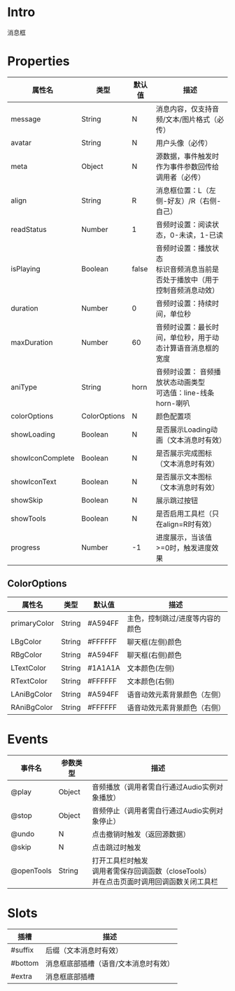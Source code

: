# Intro

消息框

# Properties

| 属性名           | 类型         | 默认值 | 描述                                                         |
| ---------------- | ------------ | ------ | ------------------------------------------------------------ |
| message          | String       | N      | 消息内容，仅支持音频/文本/图片格式（必传）                   |
| avatar           | String       | N      | 用户头像（必传）                                             |
| meta             | Object       | N      | 源数据，事件触发时作为事件参数回传给调用者（必传）           |
| align            | String       | R      | 消息框位置：L（左侧-好友）/R（右侧-自己）                    |
| readStatus       | Number       | 1      | 音频时设置：阅读状态，0-未读，1-已读                         |
| isPlaying        | Boolean      | false  | 音频时设置：播放状态<br />标识音频消息当前是否处于播放中（用于控制音频消息动效） |
| duration         | Number       | 0      | 音频时设置：持续时间，单位秒                                 |
| maxDuration      | Number       | 60     | 音频时设置：最长时间，单位秒，用于动态计算语音消息框的宽度   |
| aniType          | String       | horn   | 音频时设置： 音频播放状态动画类型<br />可选值：line-线条 horn-喇叭 |
| colorOptions     | ColorOptions | N      | 颜色配置项                                                   |
| showLoading      | Boolean      | N      | 是否展示Loading动画（文本消息时有效）                        |
| showIconComplete | Boolean      | N      | 是否展示完成图标（文本消息时有效）                           |
| showIconText     | Boolean      | N      | 是否展示文本图标（文本消息时有效）                           |
| showSkip         | Boolean      | N      | 展示跳过按钮                                                 |
| showTools        | Boolean      | N      | 是否启用工具栏（只在align=R时有效）                          |
| progress         | Number       | -1     | 进度展示，当该值>=0时，触发进度效果                          |

## ColorOptions

| 属性名       | 类型   | 默认值  | 描述                            |
| ------------ | ------ | ------- | ------------------------------- |
| primaryColor | String | #A594FF | 主色，控制跳过/进度等内容的颜色 |
| LBgColor     | String | #FFFFFF | 聊天框(左侧)颜色                |
| RBgColor     | String | #A594FF | 聊天框(右侧)颜色                |
| LTextColor   | String | #1A1A1A | 文本颜色(左侧)                  |
| RTextColor   | String | #FFFFFF | 文本颜色(右侧)                  |
| LAniBgColor  | String | #A594FF | 语音动效元素背景颜色（左侧）    |
| RAniBgColor  | String | #FFFFFF | 语音动效元素背景颜色（右侧）    |



# Events

| 事件名     | 参数类型 | 描述                                                         |
| ---------- | -------- | ------------------------------------------------------------ |
| @play      | Object   | 音频播放（调用者需自行通过Audio实例对象播放）                |
| @stop      | Object   | 音频停止（调用者需自行通过Audio实例对象停止）                |
| @undo      | N        | 点击撤销时触发（返回源数据）                                 |
| @skip      | N        | 点击跳过时触发                                               |
| @openTools | String   | 打开工具栏时触发<br />调用者需保存回调函数（closeTools）<br />并在点击页面时调用回调函数关闭工具栏 |

# Slots

| 插槽    | 描述                                  |
| ------- | ------------------------------------- |
| #suffix | 后缀（文本消息时有效）                |
| #bottom | 消息框底部插槽（语音/文本消息时有效） |
| #extra  | 消息框底部插槽                        |